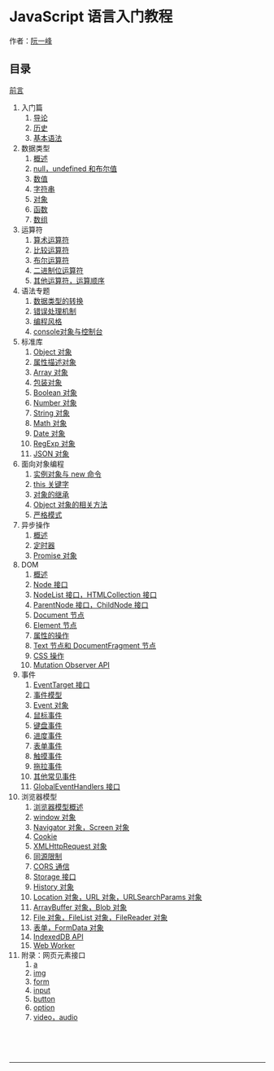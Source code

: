 # JavaScript 语言入门教程

作者：[阮一峰](http://www.ruanyifeng.com)

## 目录

[前言](#docs/data/javascript-tutorial/README)
1. 入门篇
	1. [导论](#docs/data/javascript-tutorial/docs/basic/introduction)
	1. [历史](#docs/data/javascript-tutorial/docs/basic/history)
	1. [基本语法](#docs/data/javascript-tutorial/docs/basic/grammar)
1. 数据类型
	1. [概述](#docs/data/javascript-tutorial/docs/types/general)
	1. [null，undefined 和布尔值](#docs/data/javascript-tutorial/docs/types/null-undefined-boolean)
	1. [数值](#docs/data/javascript-tutorial/docs/types/number)
	1. [字符串](#docs/data/javascript-tutorial/docs/types/string)
	1. [对象](#docs/data/javascript-tutorial/docs/types/object)
	1. [函数](#docs/data/javascript-tutorial/docs/types/function)
	1. [数组](#docs/data/javascript-tutorial/docs/types/array)
1. 运算符
	1. [算术运算符](#docs/data/javascript-tutorial/docs/operators/arithmetic)
	1. [比较运算符](#docs/data/javascript-tutorial/docs/operators/comparison)
	1. [布尔运算符](#docs/data/javascript-tutorial/docs/operators/boolean)
	1. [二进制位运算符](#docs/data/javascript-tutorial/docs/operators/bit)
	1. [其他运算符，运算顺序](#docs/data/javascript-tutorial/docs/operators/priority)
1. 语法专题
	1. [数据类型的转换](#docs/data/javascript-tutorial/docs/features/conversion)
	1. [错误处理机制](#docs/data/javascript-tutorial/docs/features/error)
	1. [编程风格](#docs/data/javascript-tutorial/docs/features/style)
	1. [console对象与控制台](#docs/data/javascript-tutorial/docs/features/console)
1. 标准库
	1. [Object 对象](#docs/data/javascript-tutorial/docs/stdlib/object)
	1. [属性描述对象](#docs/data/javascript-tutorial/docs/stdlib/attributes)
	1. [Array 对象](#docs/data/javascript-tutorial/docs/stdlib/array)
	1. [包装对象](#docs/data/javascript-tutorial/docs/stdlib/wrapper)
	1. [Boolean 对象](#docs/data/javascript-tutorial/docs/stdlib/boolean)
	1. [Number 对象](#docs/data/javascript-tutorial/docs/stdlib/number)
	1. [String 对象](#docs/data/javascript-tutorial/docs/stdlib/string)
	1. [Math 对象](#docs/data/javascript-tutorial/docs/stdlib/math)
	1. [Date 对象](#docs/data/javascript-tutorial/docs/stdlib/date)
	1. [RegExp 对象](#docs/data/javascript-tutorial/docs/stdlib/regexp)
	1. [JSON 对象](#docs/data/javascript-tutorial/docs/stdlib/json)
1. 面向对象编程
	1. [实例对象与 new 命令](#docs/data/javascript-tutorial/docs/oop/new)
	1. [this 关键字](#docs/data/javascript-tutorial/docs/oop/this)
	1. [对象的继承](#docs/data/javascript-tutorial/docs/oop/prototype)
	1. [Object 对象的相关方法](#docs/data/javascript-tutorial/docs/oop/object)
	1. [严格模式](#docs/data/javascript-tutorial/docs/oop/strict)
1. 异步操作
	1. [概述](#docs/data/javascript-tutorial/docs/async/general)
	1. [定时器](#docs/data/javascript-tutorial/docs/async/timer)
	1. [Promise 对象](#docs/data/javascript-tutorial/docs/async/promise)
1. DOM
	1. [概述](#docs/data/javascript-tutorial/docs/dom/general)
	1. [Node 接口](#docs/data/javascript-tutorial/docs/dom/node)
	1. [NodeList 接口，HTMLCollection 接口](#docs/data/javascript-tutorial/docs/dom/nodelist)
	1. [ParentNode 接口，ChildNode 接口](#docs/data/javascript-tutorial/docs/dom/parentnode)
	1. [Document 节点](#docs/data/javascript-tutorial/docs/dom/document)
	1. [Element 节点](#docs/data/javascript-tutorial/docs/dom/element)
	1. [属性的操作](#docs/data/javascript-tutorial/docs/dom/attributes)
	1. [Text 节点和 DocumentFragment 节点](#docs/data/javascript-tutorial/docs/dom/text)
	1. [CSS 操作](#docs/data/javascript-tutorial/docs/dom/css)
	1. [Mutation Observer API](#docs/data/javascript-tutorial/docs/dom/mutationobserver)
1. 事件
	1. [EventTarget 接口](#docs/data/javascript-tutorial/docs/events/eventtarget)
	1. [事件模型](#docs/data/javascript-tutorial/docs/events/model)
	1. [Event 对象](#docs/data/javascript-tutorial/docs/events/event)
	1. [鼠标事件](#docs/data/javascript-tutorial/docs/events/mouse)
	1. [键盘事件](#docs/data/javascript-tutorial/docs/events/keyboard)
	1. [进度事件](#docs/data/javascript-tutorial/docs/events/progress)
	1. [表单事件](#docs/data/javascript-tutorial/docs/events/form)
	1. [触摸事件](#docs/data/javascript-tutorial/docs/events/touch)
	1. [拖拉事件](#docs/data/javascript-tutorial/docs/events/drag)
	1. [其他常见事件](#docs/data/javascript-tutorial/docs/events/common)
	1. [GlobalEventHandlers 接口](#docs/data/javascript-tutorial/docs/events/globaleventhandlers)
1. 浏览器模型
	1. [浏览器模型概述](#docs/data/javascript-tutorial/docs/bom/engine)
	1. [window 对象](#docs/data/javascript-tutorial/docs/bom/window)
	1. [Navigator 对象，Screen 对象](#docs/data/javascript-tutorial/docs/bom/navigator)
	1. [Cookie](#docs/data/javascript-tutorial/docs/bom/cookie)
	1. [XMLHttpRequest 对象](#docs/data/javascript-tutorial/docs/bom/xmlhttprequest)
	1. [同源限制](#docs/data/javascript-tutorial/docs/bom/same-origin)
	1. [CORS 通信](#docs/data/javascript-tutorial/docs/bom/cors)
	1. [Storage 接口](#docs/data/javascript-tutorial/docs/bom/storage)
	1. [History 对象](#docs/data/javascript-tutorial/docs/bom/history)
	1. [Location 对象，URL 对象，URLSearchParams 对象](#docs/data/javascript-tutorial/docs/bom/location)
	1. [ArrayBuffer 对象，Blob 对象](#docs/data/javascript-tutorial/docs/bom/arraybuffer)
	1. [File 对象，FileList 对象，FileReader 对象](#docs/data/javascript-tutorial/docs/bom/file)
	1. [表单，FormData 对象](#docs/data/javascript-tutorial/docs/bom/form)
	1. [IndexedDB API](#docs/data/javascript-tutorial/docs/bom/indexeddb)
	1. [Web Worker](#docs/data/javascript-tutorial/docs/bom/webworker)
1. 附录：网页元素接口
	1. [a](#docs/data/javascript-tutorial/docs/elements/a)
	1. [img](#docs/data/javascript-tutorial/docs/elements/image)
	1. [form](#docs/data/javascript-tutorial/docs/elements/form)
	1. [input](#docs/data/javascript-tutorial/docs/elements/input)
	1. [button](#docs/data/javascript-tutorial/docs/elements/button)
	1. [option](#docs/data/javascript-tutorial/docs/elements/option)
	1. [video，audio](#docs/data/javascript-tutorial/docs/elements/video)



<br/><br/><br/>

---

